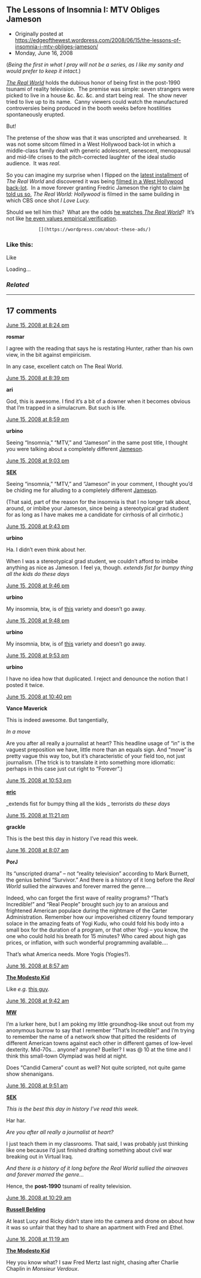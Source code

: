 ## The Lessons of Insomnia I: MTV Obliges Jameson

 * Originally posted at https://edgeofthewest.wordpress.com/2008/06/15/the-lessons-of-insomnia-i-mtv-obliges-jameson/
 * Monday, June 16, 2008

(_Being the first in what I pray will not be a series, as I like my sanity and would prefer to keep it intact._)

_[The Real World](http://en.wikipedia.org/wiki/The\_Real\_World)_ holds the dubious honor of being first in the post-1990 tsunami of reality television.  The premise was simple: seven strangers were picked to live in a house &c. &c. &c. and start being real.  The show never tried to live up to its name.  Canny viewers could watch the manufactured controversies being produced in the booth weeks before hostilities spontaneously erupted.  

But!

The pretense of the show was that it was unscripted and unrehearsed.  It was not some sitcom filmed in a West Hollywood back-lot in which a middle-class family dealt with generic adolescent, senescent, menopausal and mid-life crises to the pitch-corrected laughter of the ideal studio audience.  It was _real_.  

So you can imagine my surprise when I flipped on the [latest installment](http://en.wikipedia.org/wiki/The\_Real\_World:\_Hollywood) of _The Real World_ and discovered it was being [filmed in a West Hollywood back-lot](http://www.realworldhouses.com/realworld20.html).  In a move forever granting Fredric Jameson the right to claim [he told us so](http://www.amazon.com/exec/obidos/ASIN/0822310902/diesekoschmar-20), _The Real World: Hollywood_ is filmed in the same building in which CBS once shot _I Love Lucy._ 

Should we tell him this?  What are the odds [he watches _The Real World_](http://acephalous.typepad.com/acephalous/2008/06/sleep-is-for-th.html)?  It’s not like [he even values empirical verification](http://www.thevalve.org/go/valve/article/positivism\_vs\_materialism/).

		

			

				[](https://wordpress.com/about-these-ads/)
				

					
				

			

		

### Like this:

Like

 
Loading...

[]()

### _Related_

	

* * *

		

## 17 comments

		

	

		

[June 15, 2008 at 8:24 pm](https://edgeofthewest.wordpress.com/2008/06/15/the-lessons-of-insomnia-i-mtv-obliges-jameson/#comment-12305)

**rosmar**

					

		

I agree with the reading that says he is restating Hunter, rather than his own view, in the bit against empiricism.

In any case, excellent catch on The Real World.

		

		

						

	

	

		

[June 15, 2008 at 8:39 pm](https://edgeofthewest.wordpress.com/2008/06/15/the-lessons-of-insomnia-i-mtv-obliges-jameson/#comment-12306)

**ari**

					

		

God, this is awesome.  I find it’s a bit of a downer when it becomes obvious that I’m trapped in a simulacrum.  But such is life.

		

		

						

	

	

		

[June 15, 2008 at 8:59 pm](https://edgeofthewest.wordpress.com/2008/06/15/the-lessons-of-insomnia-i-mtv-obliges-jameson/#comment-12307)

**urbino**

					

		

Seeing “Insomnia,” “MTV,” and “Jameson” in the same post title, I thought you were talking about a completely different [Jameson](http://www.jamesonwhiskey.com/).

		

		

						

	

	

		

[June 15, 2008 at 9:03 pm](https://edgeofthewest.wordpress.com/2008/06/15/the-lessons-of-insomnia-i-mtv-obliges-jameson/#comment-12308)

**[SEK](http://acephalous.typepad.com/)**

					

		

Seeing “insomnia,” “MTV,” and “Jameson” in your comment, I thought you’d be chiding me for alluding to a completely different [Jameson](http://en.wikipedia.org/wiki/Jenna\_Jameson).

(That said, part of the reason for the insomnia is that I no longer talk about, around, or imbibe your Jameson, since being a stereotypical grad student for as long as I have makes me a candidate for cirrhosis of all cirrhotic.)

		

		

						

	

	

		

[June 15, 2008 at 9:43 pm](https://edgeofthewest.wordpress.com/2008/06/15/the-lessons-of-insomnia-i-mtv-obliges-jameson/#comment-12309)

**urbino**

					

		

Ha.  I didn’t even think about her.

When I was a stereotypical grad student, we couldn’t afford to imbibe anything as nice as Jameson.  I feel ya, though.  _extends fist for bumpy thing all the kids do these days_

		

		

						

	

	

		

[June 15, 2008 at 9:46 pm](https://edgeofthewest.wordpress.com/2008/06/15/the-lessons-of-insomnia-i-mtv-obliges-jameson/#comment-12311)

**urbino**

					

		

My insomnia, btw, is of [this](http://en.wikipedia.org/wiki/Delayed\_sleep\_phase\_syndrome) variety and doesn’t go away.

		

		

						

	

	

		

[June 15, 2008 at 9:48 pm](https://edgeofthewest.wordpress.com/2008/06/15/the-lessons-of-insomnia-i-mtv-obliges-jameson/#comment-12310)

**urbino**

					

		

My insomnia, btw, is of [this](http://en.wikipedia.org/wiki/Delayed\_sleep\_phase\_syndrome) variety and doesn’t go away.

		

		

						

	

	

		

[June 15, 2008 at 9:53 pm](https://edgeofthewest.wordpress.com/2008/06/15/the-lessons-of-insomnia-i-mtv-obliges-jameson/#comment-12312)

**urbino**

					

		

I have no idea how that duplicated.  I reject and denounce the notion that I posted it twice.

		

		

						

	

	

		

[June 15, 2008 at 10:40 pm](https://edgeofthewest.wordpress.com/2008/06/15/the-lessons-of-insomnia-i-mtv-obliges-jameson/#comment-12315)

**Vance Maverick**

					

		

This is indeed awesome.  But tangentially,

_In a move_

Are you after all really a journalist at heart?  This headline usage of “in” is the vaguest preposition we have, little more than an equals sign.  And “move” is pretty vague this way too, but it’s characteristic of your field too, not just journalism.  (The trick is to translate it into something more idiomatic: perhaps in this case just cut right to “Forever”.)

		

		

						

	

	

		

[June 15, 2008 at 10:53 pm](https://edgeofthewest.wordpress.com/2008/06/15/the-lessons-of-insomnia-i-mtv-obliges-jameson/#comment-12316)

**[eric](https://edgeofthewest.wordpress.com/)**

					

		

_extends fist for bumpy thing all the 
kids
_ terrorists _do these days_

		

		

						

	

	

		

[June 15, 2008 at 11:21 pm](https://edgeofthewest.wordpress.com/2008/06/15/the-lessons-of-insomnia-i-mtv-obliges-jameson/#comment-12318)

**grackle**

					

		

This is the best this day in history I’ve read this week.

		

		

						

	

	

		

[June 16, 2008 at 8:07 am](https://edgeofthewest.wordpress.com/2008/06/15/the-lessons-of-insomnia-i-mtv-obliges-jameson/#comment-12327)

**PorJ**

					

		

Its “unscripted drama” – not “reality television” according to Mark Burnett, the genius behind “Survivor.”  And there is a history of it long before the _Real World_ sullied the airwaves and forever marred the genre….

Indeed, who can forget the first wave of reality programs?  “That’s Incredible!” and “Real People” brought such joy to an anxious and frightened American populace during the nightmare of the Carter Administration.   Remember how our impoverished citizenry found temporary solace in the amazing feats of Yogi Kudu, who could fold his body into a small box for the duration of a program, or that other Yogi – you know, the one who could hold his breath for 15 minutes?  Who cared about high gas prices, or inflation, with such wonderful programming available….

That’s what America needs.  More Yogis (Yogies?).

		

		

						

	

	

		

[June 16, 2008 at 8:57 am](https://edgeofthewest.wordpress.com/2008/06/15/the-lessons-of-insomnia-i-mtv-obliges-jameson/#comment-12331)

**[The Modesto Kid](http://www.readin.com/blog/blog.asp)**

					

		

Like _e.g._ [this guy](http://content.answers.com/main/content/wp/en/3/39/Yogi-portrait.jpg).

		

		

						

	

	

		

[June 16, 2008 at 9:42 am](https://edgeofthewest.wordpress.com/2008/06/15/the-lessons-of-insomnia-i-mtv-obliges-jameson/#comment-12332)

**[MW](http://www.margaretweigel.com)**

					

		

I’m a lurker here, but I am poking my little groundhog-like snout out from my anonymous burrow to say that I remember “That’s Incredible!” and I’m trying to remember the name of a network show that pitted the residents of different American towns against each other in different games of low-level dexterity. Mid-70s… anyone?  anyone?  Bueller?  I was @ 10 at the time and I think this small-town Olympiad was held at night.  

Does “Candid Camera” count as well? Not quite scripted, not quite game show shenanigans.

		

		

						

	

	

		

[June 16, 2008 at 9:51 am](https://edgeofthewest.wordpress.com/2008/06/15/the-lessons-of-insomnia-i-mtv-obliges-jameson/#comment-12334)

**[SEK](http://acephalous.typepad.com/)**

					

		

_This is the best this day in history I’ve read this week._

Har har.

_Are you after all really a journalist at heart?_

I just teach them in my classrooms.  That said, I was probably just thinking like one because I’d just finished drafting something about civil war breaking out in Virtual Iraq.

_And there is a history of it long before the Real World sullied the airwaves and forever marred the genre…_

Hence, the **post-1990** tsunami of reality television.

		

		

						

	

	

		

[June 16, 2008 at 10:29 am](https://edgeofthewest.wordpress.com/2008/06/15/the-lessons-of-insomnia-i-mtv-obliges-jameson/#comment-12340)

**[Russell Belding](http://schnoodledog@blogspot.com)**

					

		

At least Lucy and Ricky didn’t stare into the camera and drone on about how it was so unfair that they had to share an apartment with Fred and Ethel.

		

		

						

	

	

		

[June 16, 2008 at 11:19 am](https://edgeofthewest.wordpress.com/2008/06/15/the-lessons-of-insomnia-i-mtv-obliges-jameson/#comment-12342)

**[The Modesto Kid](http://www.readin.com/blog/blog.asp)**

					

		

Hey you know what? I saw Fred Mertz last night, chasing after Charlie Chaplin in _Monsieur Verdoux_.

		

		

						

	

	

		

		

	

	  